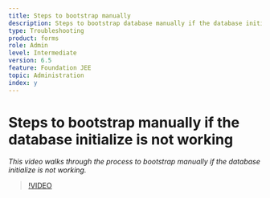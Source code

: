 ```yaml
---
title: Steps to bootstrap manually 
description: Steps to bootstrap database manually if the database initialize is not working 
type: Troubleshooting
product: forms 
role: Admin 
level: Intermediate
version: 6.5
feature: Foundation JEE
topic: Administration 
index: y
---
```

# Steps to bootstrap manually if the database initialize is not working

*This video walks through the process to bootstrap manually if the database initialize is not working.*

>[!VIDEO](https://video.tv.adobe.com/v/335515?quality=9&learn=on)
